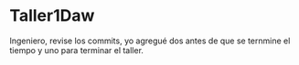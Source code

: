 # Taller1Daw
Ingeniero, revise los commits, yo agregué dos antes de que se ternmine el tiempo y uno para terminar el taller. 
